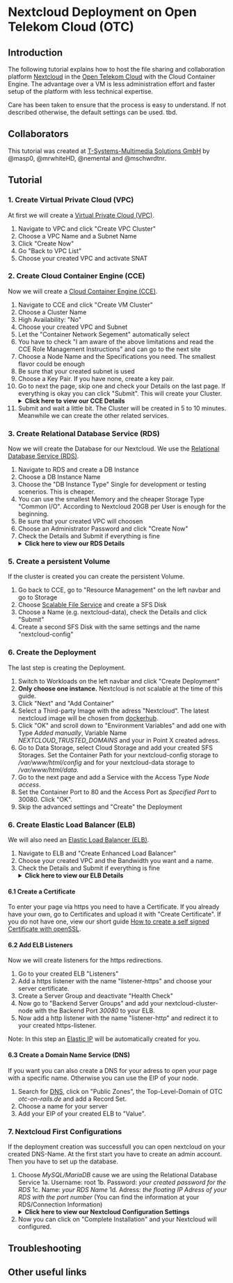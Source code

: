 # Nextcloud Deployment on Open Telekom Cloud (OTC)

## Introduction

The following tutorial explains how to host the file sharing and collaboration platform [Nextcloud](https://nextcloud.com/) in the [Open Telekom Cloud](https://open-telekom-cloud.com/de) with the Cloud Container Engine. The advantage over a VM is less administration effort and faster setup of the platform with less technical expertise.

Care has been taken to ensure that the process is easy to understand. If not described otherwise, the default settings can be used. tbd.

## Collaborators

This tutorial was created at [T-Systems-Multimedia Solutions GmbH](https://www.t-systems-mms.com/) by @masp0, @mrwhiteHD, @nemental and @mschwrdtnr.

<!-- todo: write names with links -->

## Tutorial

### 1. Create Virtual Private Cloud (VPC)

At first we will create a [Virtual Private Cloud (VPC)](https://docs.otc.t-systems.com/vpc/index.html).

1. Navigate to VPC and click "Create VPC Cluster"
2. Choose a VPC Name and a Subnet Name
3. Click "Create Now"
4. Go "Back to VPC List"
5. Choose your created VPC and activate SNAT <!-- Why ?-->

### 2. Create Cloud Container Engine (CCE)

Now we will create a [Cloud Container Engine (CCE)](https://docs.otc.t-systems.com/cce/index.html).

1. Navigate to CCE and click "Create VM Cluster"
2. Choose a Cluster Name
3. High Availability: "No" <!-- Why? -->
4. Choose your created VPC and Subnet
5. Let the "Container Network Segement" automatically select <!-- Why? -->
6. You have to check "I am aware of the above limitations and read the CCE Role Management Instructions" and can go to the next site
7. Choose a Node Name and the Specifications you need. The smallest flavor could be enough
8. Be sure that your created subnet is used
9. Choose a Key Pair. If you have none, create a key pair.
10. Go to next the page, skip one and check your Details on the last page. If everything is okay you can click "Submit". This will create your Cluster.
    <details>
    <summary>
    <b>Click here to view our CCE Details</b>
    </summary>
    <img src=/docs/assets/cce_details.png width=100%>
    </details>
11. Submit and wait a little bit. The Cluster will be created in 5 to 10 minutes. Meanwhile we can create the other related services.

### 3. Create Relational Database Service (RDS)

Now we will create the Database for our Nextcloud. We use the [Relational Database Service (RDS)](https://docs.otc.t-systems.com/rds/index.html).

1. Navigate to RDS and create a DB Instance
2. Choose a DB Instance Name
3. Choose the "DB Instance Type" Single for development or testing scenerios. This is cheaper.
4. You can use the smallest Memory and the cheaper Storage Type "Common I/O". According to Nextcloud 20GB per User is enough for the beginning.
5. Be sure that your created VPC will choosen
6. Choose an Administrator Password and click "Create Now"
7. Check the Details and Submit if everything is fine
   <details>
   <summary>
   <b>Click here to view our RDS Details</b>
   </summary>
   <img src=/docs/assets/rds_details.png width=100%>
   </details>

<!-- Hinzufügen der Security Group
Source stand nur defualt drin, aber brauchen 0.0.0.0
wo soll der Pubkt hin?
-->

### 5. Create a persistent Volume

If the cluster is created you can create the persistent Volume.

1. Go back to CCE, go to "Resource Management" on the left navbar and go to Storage
2. Choose [Scalable File Service](https://docs.otc.t-systems.com/sfs/index.html) and create a SFS Disk
3. Choose a Name (e.g. nextcloud-data), check the Details and click "Submit"
4. Create a second SFS Disk with the same settings and the name "nextcloud-config"
   <!-- Warum werden zwei benötigt? -->

### 6. Create the Deployment

The last step is creating the Deployment.

1. Switch to Workloads on the left navbar and click "Create Deployment"
2. **Only choose one instance.** Nextcloud is not scalable at the time of this guide.
3. Click "Next" and "Add Container"
4. Select a Third-party Image with the adress "Nextcloud". The latest nextcloud image will be chosen from [dockerhub](https://hub.docker.com/_/nextcloud/).
5. Click "OK" and scroll down to "Environment Variables" and add one with Type _Added manually_, Variable Name _NEXTCLOUD_TRUSTED_DOMAINS_ and your in Point X created adress. <!-- Warum ist dieser Punkt nötig? Wir erstellen die Adresse erst später. Wenn wir über die IP anstatt den DNS Namen zugreifen möchten erhalten wir die Meldung, dass Zugriff nur über vertrauenswürdige Domains möglich ist-->
6. Go to Data Storage, select Cloud Storage and add your created SFS Storages. Set the Container Path for your nextcloud-config storage to _/var/www/html/config_ and for your nextcloud-data storage to _/var/www/html/data_.
7. Go to the next page and add a Service with the Access Type _Node access_.
8. Set the Container Port to 80 and the Access Port as _Specified Port_ to 30080. Click "OK".
9. Skip the advanced settings and "Create" the Deployment

### 6. Create Elastic Load Balancer (ELB)

We will also need an [Elastic Load Balancer (ELB)](https://docs.otc.t-systems.com/elb/index.html).

1. Navigate to ELB and "Create Enhanced Load Balancer"
2. Choose your created VPC and the Bandwidth you want and a name.
3. Check the Details and Submit if everything is fine
   <details>
   <summary>
   <b>Click here to view our ELB Details</b>
   </summary>
   <img src=/docs/assets/ELB_Details.png width=100%>
   </details>

#### 6.1 Create a Certificate

<!-- Sollte umgeschrieben werden -->

To enter your page via https you need to have a Certificate. If you already have your own, go to Certificates and upload it with "Create Certificate". If you do not have one, view our short guide [How to create a self signed Certificate with openSSL](docs/CREATE_CERTIFICATE.md).

#### 6.2 Add ELB Listeners

Now we will create listeners for the https redirections.

1. Go to your created ELB "Listeners"
2. Add a https listener with the name "listener-https" and choose your server certificate.
3. Create a Server Group and deactivate "Health Check"
4. Now go to "Backend Server Groups" and add your nextcloud-cluster-node with the Backend Port _30080_ to your ELB.
5. Now add a http listener with the name "listener-http" and redirect it to your created https-listener.

Note: In this step an [Elastic IP](https://docs.otc.t-systems.com/eip/index.html) will be automatically created for you.

#### 6.3 Create a Domain Name Service (DNS)

<!-- more information?-->

If you want you can also create a DNS for your adress to open your page with a specific name. Otherwise you can use the EIP of your node.

1. Search for [DNS](https://docs.otc.t-systems.com/dns/index.html), click on "Public Zones", the Top-Level-Domain of OTC _otc-on-rails.de_ and add a Record Set.
2. Choose a name for your server
3. Add your EIP of your created ELB to "Value".

### 7. Nextcloud First Configurations

If the deployment creation was successfull you can open nextcloud on your created DNS-Name.
At the first start you have to create an admin account. Then you have to set up the database.

1. Choose _MySQL/MariaDB_ cause we are using the Relational Database Service
   1a. Username: root
   1b. Password: _your created password for the RDS_
   1c. Name: _your RDS Name_
   1d. Adress: _the floating IP Adress of your RDS with the port number_
   (You can find the information at your RDS/Connection Information)
   <details>
   <summary>
   <b>Click here to view our Nextcloud Configuration Settings</b>
   </summary>
   <img src=/docs/assets/nextcloud_details.png width=50%>
   </details>
2. Now you can click on "Complete Installation" and your Nextcloud will configured.

## Troubleshooting

## Other useful links
